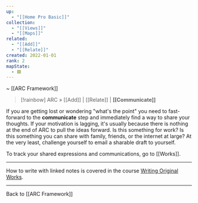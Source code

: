 ```yaml
---
up:
  - "[[Home Pro Basic]]"
collection:
  - "[[Views]]"
  - "[[Maps]]"
related:
  - "[[Add]]"
  - "[[Relate]]"
created: 2022-01-01
rank: 2
mapState:
  - 🟩
---
```

~ [[ARC Framework]] 

> [!rainbow] ARC » [[Add]] | [[Relate]] | **[[Communicate]]** 

If you are getting lost or wondering "what's the point" you need to fast-forward to the **communicate** step and immediately find a way to share your thoughts. If your motivation is lagging, it's usually because there is nothing at the end of ARC to pull the ideas forward. Is this something for work? Is this something you can share with family, friends, or the internet at large? At the very least, challenge yourself to email a sharable draft to yourself. 

To track your shared expressions and communications, go to [[Works]].

---

How to write with linked notes is covered in the course [Writing Original Works](https://www.linkingyourthinking.com/wow). 

---

Back to [[ARC Framework]] 











